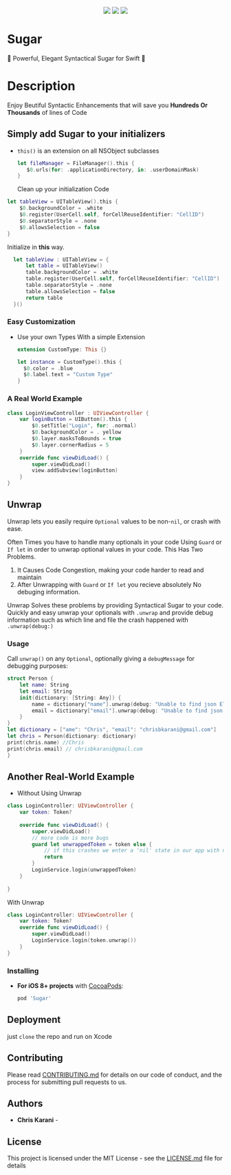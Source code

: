 <p align="center">
<a href="https://developer.apple.com/swift"><img src="https://img.shields.io/badge/language-Swift4-orange.svg"></a>
<a href="https://developer.apple.com/ios"><img src="https://img.shields.io/badge/platform-iOS11-blue.svg?style=flat"></a>
<a href="https://https://github.com/lyimin/beautifulApp/blob/develop/LICENSE"><img src="http://img.shields.io/badge/license-MIT-lightgrey.svg?style=flat"></a>
</p>

# Sugar
🍯 Powerful, Elegant Syntactical Sugar for Swift 🍯

# Description

Enjoy Beutiful Syntactic Enhancements that will save you **Hundreds Or Thousands** of lines of Code

## Simply add Sugar to your initializers

-   `this()` is an extension on all NSObject subclasses

    ```swift
    let fileManager = FileManager().this {
       $0.urls(for: .applicationDirectory, in: .userDomainMask)
    }
    ```
    
    Clean up your initialization Code
    
```swift
let tableView = UITableView().this {
    $0.backgroundColor = .white
    $0.register(UserCell.self, forCellReuseIdentifier: "CellID")
    $0.separatorStyle = .none
    $0.allowsSelection = false
}
```

Initialize in **this** way.

```swift
  let tableView : UITableView = {
      let table = UITableView()
      table.backgroundColor = .white
      table.register(UserCell.self, forCellReuseIdentifier: "CellID")
      table.separatorStyle = .none
      table.allowsSelection = false
      return table
  }()
```

### Easy Customization

- Use your own Types With a simple Extension

    ```swift
    extension CustomType: This {}
    
    let instance = CustomType().this {
      $0.color = .blue
      $0.label.text = "Custom Type"
    }
    ```


### A Real World Example
```swift
class LoginViewController : UIViewController {
    var loginButton = UIButton().this {
        $0.setTitle("Login", for: .normal)
        $0.backgroundColor = . yellow
        $0.layer.masksToBounds = true
        $0.layer.cornerRadius = 5
    }
    override func viewDidLoad() {
        super.viewDidLoad()
        view.addSubview(loginButton)
    }
}

```

## Unwrap

Unwrap lets you easily require `Optional` values to be non-`nil`, or crash with ease.

Often Times you have to handle many optionals in your code Using `Guard` or `If let` in order to unwrap optional values in your code.
This Has Two Problems.
1. It Causes Code Congestion, making your code harder to read and maintain
2. After Unwrapping with `Guard` or `If let` you recieve absolutely No debuging information.

Unwrap Solves these problems by providing Syntactical Sugar to your code.
Quickly and easy unwrap your optionals with `.unwrap` and provide debug information such as which line and file the crash happened with `.unwrap(debug:)`

### Usage

Call `unwrap()` on any `Optional`, optionally giving a `debugMessage` for debugging purposes:

```swift
struct Person {
    let name: String
    let email: String
    init(dictionary: [String: Any]) {
        name = dictionary["name"].unwrap(debug: "Unable to find json Element Name") as! String
        email = dictionary["email"].unwrap(debug: "Unable to find json Element Email") as! String
    }
}
let dictionary = ["ame": "Chris", "email": "chrisbkarani@gmail.com"]
let chris = Person(dictionary: dictionary)
print(chris.name) //Chris
print(chris.email) // chrisbkarani@gmail.com
}
```

## Another Real-World Example
- Without Using Unwrap
```swift
class LoginController: UIViewController {
    var token: Token?
    
    override func viewDidLoad() {
        super.viewDidLoad()
        // more code is more bugs
        guard let unwrappedToken = token else {
            // if this crashes we enter a 'nil' state in our app with no debug information
            return
        }
        LoginService.login(unwrappedToken)
    }
    
}
```
With Unwrap

```swift
class LoginController: UIViewController {
    var token: Token?
    override func viewDidLoad() {
        super.viewDidLoad()
        LoginService.login(token.unwrap())
    }
}
```

### Installing

- **For iOS 8+ projects** with [CocoaPods](https://cocoapods.org):

    ```ruby
    pod 'Sugar'


## Deployment

just `clone` the repo and run on Xcode


## Contributing

Please read [CONTRIBUTING.md](https://github.com/chrisbkarani/Sugar/blob/master/Contribution.md) for details on our code of conduct, and the process for submitting pull requests to us.


## Authors

* **Chris Karani** - 

## License

This project is licensed under the MIT License - see the [LICENSE.md](https://github.com/chrisbkarani/Sugar/blob/master/LICENSE) file for details
